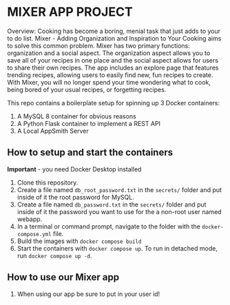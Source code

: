 # MIXER APP PROJECT

Overview:
Cooking has become a boring, menial task that just adds to your to do list. Mixer - Adding Organization and Inspiration to Your Cooking aims to solve this common problem. Mixer has two primary functions: organization and a social aspect. The organization aspect allows you to save all of your recipes in one place and the social aspect allows for users to share their own recipes. The app includes an explore page that features trending recipes, allowing users to easily find new, fun recipes to create. With Mixer, you will no longer spend your time wondering what to cook, being bored of your usual recipes, or forgetting recipes. 

This repo contains a boilerplate setup for spinning up 3 Docker containers: 
1. A MySQL 8 container for obvious reasons
2. A Python Flask container to implement a REST API
3. A Local AppSmith Server

## How to setup and start the containers
**Important** - you need Docker Desktop installed

1. Clone this repository.  
2. Create a file named `db_root_password.txt` in the `secrets/` folder and put inside of it the root password for MySQL. 
3. Create a file named `db_password.txt` in the `secrets/` folder and put inside of it the password you want to use for the a non-root user named webapp. 
4. In a terminal or command prompt, navigate to the folder with the `docker-compose.yml` file.  
5. Build the images with `docker compose build`
6. Start the containers with `docker compose up`.  To run in detached mode, run `docker compose up -d`.

## How to use our Mixer app

1.  When using our app be sure to put in your user id!






